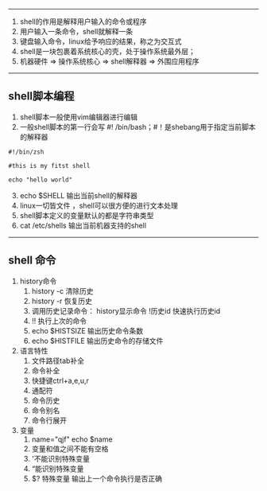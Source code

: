 ***
1. shell的作用是解释用户输入的命令或程序
2. 用户输入一条命令，shell就解释一条
3. 键盘输入命令，linux给予响应的结果，称之为交互式
4. shell是一块包裹着系统核心的壳，处于操作系统最外层；
5. 机器硬件 => 操作系统核心 => shell解释器 => 外围应用程序
***
## shell脚本编程
1. shell脚本一般使用vim编辑器进行编辑
2. 一般shell脚本的第一行会写 #! /bin/bash；#！是shebang用于指定当前脚本的解释器
```shell
#!/bin/zsh

#this is my fitst shell

echo "hello world"
```
3. echo $SHELL  输出当前shell的解释器
4. linux一切皆文件 ，shell可以很方便的进行文本处理
5. shell脚本定义的变量默认的都是字符串类型
6. cat /etc/shells 输出当前机器支持的shell
***
## shell 命令
1. history命令
	1. history -c 清除历史
	2. history -r 恢复历史
	3. 调用历史记录命令： history显示命令  !历史id 快速执行历史id
	4. !! 执行上次的命令
	5. echo $HISTSIZE 输出历史命令条数
	6. echo $HISTFILE 输出历史命令的存储文件
2. 语言特性
	1. 文件路径tab补全
	2. 命令补全
	3. 快捷键ctrl+a,e,u,r
	4. 通配符
	5. 命令历史
	6. 命令别名
	7. 命令行展开 
3. 变量
	1. name="qjf" echo $name
	2. 变量和值之间不能有空格 
	3. '不能识别特殊变量
	4. “能识别特殊变量
	5. $? 特殊变量 输出上一个命令执行是否正确